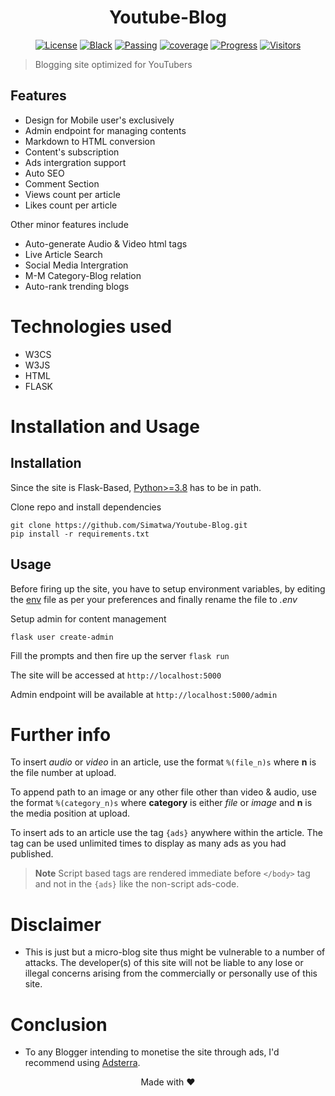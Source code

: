 <h1 align="center">Youtube-Blog</h1>

<p align="center">
<!--
<a href="https://github.com/Simatwa/y2mate-api/actions/workflows/python-test.yml"><img src="https://github.com/Simatwa/y2mate-api/actions/workflows/python-test.yml/badge.svg" alt="Python Test"/></a>
-->
<a href="LICENSE"><img alt="License" src="https://img.shields.io/static/v1?logo=GPL&color=Blue&message=MIT&label=License"/></a>
<a href="https://github.com/psf/black"><img alt="Black" src="https://img.shields.io/static/v1?logo=Black&label=Code-style&message=Black"/></a>
<a href="#"><img alt="Passing" src="https://img.shields.io/static/v1?logo=Docs&label=Docs&message=Passing&color=green"/></a>
<a href="#"><img alt="coverage" src="https://img.shields.io/static/v1?logo=Coverage&label=Coverage&message=60%&color=yellowgreen"/></a>
<a href="#" alt="progress"><img alt="Progress" src="https://img.shields.io/static/v1?logo=Progress&label=Progress&message=95%&color=green"/></a>
<a href="#"><img src="https://visitor-badge.glitch.me/badge?page_id=Simatwa.youtube-blog&left_color=red&right_color=lime&left_text=Counts" alt="Visitors"/></a>
</p>

> Blogging site optimized for YouTubers

## Features

- Design for Mobile user's exclusively
- Admin endpoint for managing contents
- Markdown to HTML conversion
- Content's subscription
- Ads intergration support
- Auto SEO
- Comment Section
- Views count per article
- Likes count per article

Other minor features include

* Auto-generate Audio & Video html tags
* Live Article Search
* Social Media Intergration
* M-M Category-Blog relation
* Auto-rank trending blogs

# Technologies used
- W3CS
- W3JS
- HTML
- FLASK

# Installation and Usage
## Installation

Since the site is Flask-Based, [Python>=3.8](python.org) has to be in path.

Clone repo and install dependencies

```
git clone https://github.com/Simatwa/Youtube-Blog.git
pip install -r requirements.txt
```

## Usage

Before firing up the site, you have to setup environment variables, by editing the [env](env) file as per your preferences and finally rename the file to *.env*

Setup admin for content management

```
flask user create-admin
```
Fill the prompts and then fire up the server `flask run`

The site will be accessed at `http://localhost:5000` 

Admin endpoint will be available at `http://localhost:5000/admin`

# Further info

To insert *audio* or *video* in an article, use the format `%(file_n)s`  where **n** is the file number at upload.

To append path to an image or any other file other than video & audio, use the format `%(category_n)s` where **category** is either *file* or *image* and **n** is the media position at upload.

To insert ads to an article use the tag `{ads}` anywhere within the article. The tag can be used unlimited times to display as many ads as you had published.

> **Note** Script based tags are rendered immediate before `</body>` tag and not in the `{ads}` like the non-script ads-code.

# Disclaimer

- This is just but a micro-blog site thus might be vulnerable to a number of attacks. The developer(s) of this site will not be liable to any lose or illegal concerns arising from the commercially or personally use of this site.

# Conclusion

- To any Blogger intending to monetise the site through ads, I'd recommend using [Adsterra](https://adsterra.com).

<p align="center">Made with ❤️</p>
